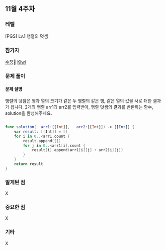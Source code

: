 ## 11월 4주차

### 레벨

[PGS] Lv.1 행렬의 덧셈

### 참가자
 [수꿍](https://github.com/Jeon-Minsu)🏅
 [Kiwi](https://github.com/kiwi1023) 

### 문제 풀이

#### 문제 설명

행렬의 덧셈은 행과 열의 크기가 같은 두 행렬의 같은 행, 같은 열의 값을 서로 더한 결과가 됩니다. 2개의 행렬 arr1과 arr2를 입력받아, 행렬 덧셈의 결과를 반환하는 함수, solution을 완성해주세요.

```swift

func solution(_ arr1:[[Int]], _ arr2:[[Int]]) -> [[Int]] {
    var result: [[Int]] = []
    for i in 0..<arr1.count {
        result.append([])
        for j in 0..<arr1[i].count {
            result[i].append(arr1[i][j] + arr2[i][j])
        }
    }
    return result
}

```
### 알게된 점

X

### 중요한 점

X

### 기타

X

